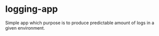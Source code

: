 # logging-app

Simple app which purpose is to produce predictable amount of logs in a given environment.
